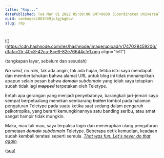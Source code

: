```yaml
---
title: "Rmp..."
datePublished: Tue Mar 01 2022 05:00:00 GMT+0000 (Coordinated Universal Time)
cuid: cmaknqes1001h09ju3gjbgbov
slug: rmp

---
```


![](https://cdn.hashnode.com/res/hashnode/image/upload/v1747028459206/dfafac2b-40c8-42ca-8ce6-82e76644cfe1.png align="left")

(tangkapan layar, sebelum dan sesudah)

*No wind, no rain,* tak ada angin, tak ada hujan, tetiba istri saya mendapati dan memberitahukan bahwa alamat URL untuk blog ini tidak menampilkan apapun selain pesan bahwa *<s>domain</s>* *subdomain* yang telah saya tetapkan sudah tidak lagi *<s>mapped</s>* terpetakan oleh Teletype.

Entah apa gerangan yang menjadi penyebabnya, barangkali jari-jemari saya sempat berpetualang menekan sembarang *<s>button</s>* tombol pada halaman pengaturan Teletype pada suatu ketika saat sedang dalam pengaruh psikotropika, yang berarti kemungkinannya satu banding seribu, atau amat sangat hampir tidak mungkin.

Maka, mau tak mau, saya terpaksa login dan menerapkan ulang pengaturan pemetaan *<s>domain</s>* *subdomain* Teletype. Beberapa detik kemudian, keadaan sudah kembali teratasi seperti semula. [*That was fun. Let's never do that again*](https://www.moviequotes.com/quote/that-was-fun-lets-never-do-that-again/)*.*

([sua](https://sua.ist))